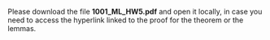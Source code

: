 Please download the file **1001_ML_HW5.pdf** and open it locally, in case you need to access the hyperlink linked to the proof for the theorem or the lemmas.
